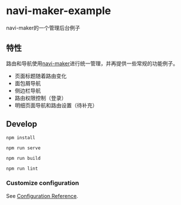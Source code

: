 # navi-maker-example

navi-maker的一个管理后台例子

## 特性

路由和导航使用[navi-maker](https://github.com/lpreterite/navi-maker)进行统一管理，并再提供一些常规的功能例子。

- 页面标题随着路由变化
- 面包屑导航
- 侧边栏导航
- 路由权限控制（登录）
- 明细页面导航和路由设置（待补充）

## Develop

```
npm install

npm run serve

npm run build

npm run lint
```

### Customize configuration
See [Configuration Reference](https://cli.vuejs.org/config/).
